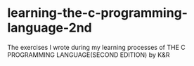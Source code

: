 # learning-the-c-programming-language-2nd
The exercises I wrote during my learning processes of THE C PROGRAMMING LANGUAGE(SECOND EDITION) by K&amp;R
